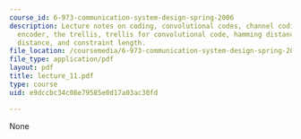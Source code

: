 ```yaml
---
course_id: 6-973-communication-system-design-spring-2006
description: Lecture notes on coding, convolutional codes, channel coding, sequential
  encoder, the trellis, trellis for convolutional code, hamming distance, euclidean
  distance, and constraint length.
file_location: /coursemedia/6-973-communication-system-design-spring-2006/e9dccbc34c08e79585e0d17a03ac30fd_lecture_11.pdf
file_type: application/pdf
layout: pdf
title: lecture_11.pdf
type: course
uid: e9dccbc34c08e79585e0d17a03ac30fd

---
```

None